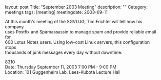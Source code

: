 layout: post
Title: "September 2003 Meeting"
description: ""
Category: meetings
tags: [meeting]
meetingdate: 2003-09-11

At this month's meeting of the SGVLUG, Tim Frichtel will tell how his company  
uses Postfix and Spamassassin to manage spam and provide reliable email for    
600 Lotus Notes users. Using low-cost Linux servers, this configuration stops  
thousands of junk messages every day without downtime.                         
                                                                             
8310                                                                         
Date: Thursday September 11, 2003 7:00 PM - 9:00 PM                              
Location: 101 Guggenheim Lab, Lees-Kubota Lecture Hall      
